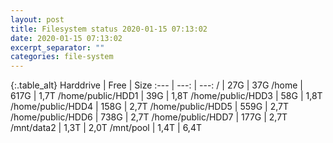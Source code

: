 ```yaml
---
layout: post
title: Filesystem status 2020-01-15 07:13:02
date: 2020-01-15 07:13:02
excerpt_separator: ""
categories: file-system
---
```

{:.table_alt}
Harddrive | Free | Size
:--- | ---: | ---:
/ | 27G | 37G
/home | 617G | 1,7T
/home/public/HDD1 | 39G | 1,8T
/home/public/HDD3 | 58G | 1,8T
/home/public/HDD4 | 158G | 2,7T
/home/public/HDD5 | 559G | 2,7T
/home/public/HDD6 | 738G | 2,7T
/home/public/HDD7 | 177G | 2,7T
/mnt/data2 | 1,3T | 2,0T
/mnt/pool | 1,4T | 6,4T
